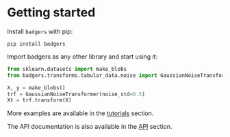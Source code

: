 # Getting started

Install `badgers` with pip:

```
pip install badgers
```

Import badgers as any other library and start using it:

```python
from sklearn.datasets import make_blobs
from badgers.transforms.tabular_data.noise import GaussianNoiseTransformer

X, y = make_blobs()
trf = GaussianNoiseTransformer(noise_std=0.5)
Xt = trf.transform(X)
```

More examples are available in the [tutorials](../tutorials/Imbalance-Tabular-Data/) section.

The API documentation is also available in the [API](../reference/badgers/) section.
